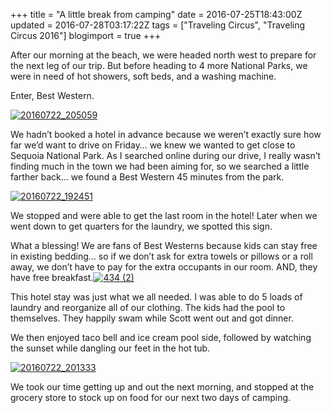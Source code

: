 +++
title = "A little break from camping"
date = 2016-07-25T18:43:00Z
updated = 2016-07-28T03:17:22Z
tags = ["Traveling Circus", "Traveling Circus 2016"]
blogimport = true 
+++

After our morning at the beach, we were headed north west to prepare for the next leg of our trip.  But before heading to 4 more National Parks, we were in need of hot showers, soft beds, and a washing machine.  

 

Enter, Best Western.

 

[![20160722_205059](https://lh3.googleusercontent.com/-s4OatNvRPzE/V5Z6DRQolUI/AAAAAAAABd4/ersYFJUvRnM/20160722_2050592.jpg?imgmax=800 "20160722_205059")](https://lh3.googleusercontent.com/-bcXDH3YO3mA/V5Z6CTCDpaI/AAAAAAAABd0/vVdmnb3Fapo/s1600-h/20160722_2050595.jpg)

 

We hadn’t booked a hotel in advance because we weren’t exactly sure how far we’d want to drive on Friday… we knew we wanted to get close to Sequoia National Park.  As I searched online during our drive, I really wasn’t finding much in the town we had been aiming for, so we searched a little farther back… we found a Best Western 45 minutes from the park.  

 

[![20160722_192451](https://lh3.googleusercontent.com/-USmT9jX3n5Q/V5mw2nrIzyI/AAAAAAAABos/YSu9U8Sq6h4D4cuVxOqDR8tRiSubJnMaACHM/20160722_192451%255B6%255D?imgmax=800 "20160722_192451")](https://lh3.googleusercontent.com/-srIHODdHows/V5mw10j36NI/AAAAAAAABoo/mq99uatGqGoPT5WuER3NDft7A3eHFRhJQCHM/s1600-h/20160722_192451%255B2%255D)

We stopped and were able to get the last room in the hotel!  Later when we went down to get quarters for the laundry, we spotted this sign. 

 

What a blessing!  We are fans of Best Westerns because kids can stay free in existing bedding… so if we don’t ask for extra towels or pillows or a roll away, we don’t have to pay for the extra occupants in our room.  AND, they have free breakfast.[![434 (2)](https://lh3.googleusercontent.com/-bwydUUwvjRE/V5mw3u_X37I/AAAAAAAABok/mCXbIaEv0pE/434%252520%2525282%252529%25255B3%25255D.jpg?imgmax=800 "434 (2)")](https://lh3.googleusercontent.com/-A7XcwLhC4SY/V5mw3c8JDkI/AAAAAAAABog/4zabYI3CvkQ/s1600-h/434%252520%2525282%252529%25255B6%25255D.jpg)  

 

This hotel stay was just what we all needed.  I was able to do 5 loads of laundry and reorganize all of our clothing.  The kids had the pool to themselves.  They happily swam while Scott went out and got dinner.  

 

 

We then enjoyed taco bell and ice cream pool side, followed by watching the sunset while dangling our feet in the hot tub.

  [![20160722_201333](https://lh3.googleusercontent.com/-DL-e4DQx8AM/V5Z6K-jGRLI/AAAAAAAABeI/scZ9uBQSiEk/20160722_2013332.jpg?imgmax=800 "20160722_201333")](https://lh3.googleusercontent.com/-MlgrPe1PMWc/V5Z6JbhtXII/AAAAAAAABeE/P4Ha8rwqWqE/s1600-h/20160722_2013335.jpg)

 

We took our time getting up and out the next morning, and stopped at the grocery store to stock up on food for our next two days of camping.  
